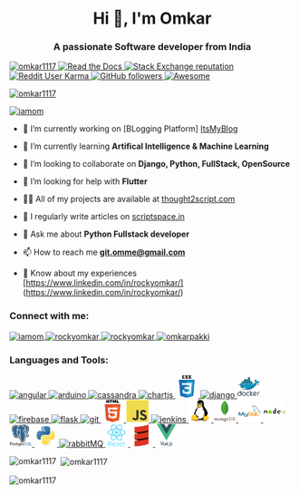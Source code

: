 <h1 align="center">Hi 👋, I'm Omkar</h1>
<h3 align="center">A passionate Software developer from India</h3>

<p align="left">
  <a href="https://github.com/MacroPower/MacroPower">
    <img 
        src="https://komarev.com/ghpvc/?username=omkar1117&label=Profile%20views&color=0e75b6&style=flat" alt="omkar1117"
    />
  </a>
  <a href="https://macropower.readthedocs.io/en/latest">
    <img alt="Read the Docs" src="https://img.shields.io/readthedocs/macropower?logo=read-the-docs">
  </a>
  <a href="https://stackoverflow.com/users/4868262">
    <img alt="Stack Exchange reputation" 
    src="https://img.shields.io/stackexchange/stackoverflow/r/4868262?color=orange&label=reputation&logo=stackoverflow">
  </a>
  <a href="https://reddit.com/u/macropower">
    <img alt="Reddit User Karma" 
        src="https://img.shields.io/reddit/user-karma/combined/macropower?label=karma&logo=reddit"
    >
  </a>
  <a href="https://github.com/MacroPower?tab=followers">
    <img alt="GitHub followers" 
        src="https://img.shields.io/github/followers/MacroPower?color=green&logo=github"
    >
  </a>
  <a href="https://github.com/abhisheknaiidu/awesome-github-profile-readme">
    <img alt="Awesome" src="https://awesome.re/mentioned-badge.svg">
  </a>
</p>

<p align="left">
    <a href="https://github.com/ryo-ma/github-profile-trophy">
        <img
            src="https://github-profile-trophy.vercel.app/?username=omkar1117"
            alt="omkar1117"
        />
    </a>
</p>

<p align="left">
    <a href="https://twitter.com/iamom" target="blank">
        <img src="https://img.shields.io/twitter/follow/iamom?logo=twitter&style=for-the-badge" alt="iamom" />
    </a>
</p>

- 🔭 I’m currently working on [BLogging Platform] <a href="itsmyblog.in">ItsMyBlog</a>

- 🌱 I’m currently learning **Artifical Intelligence & Machine Learning**

- 👯 I’m looking to collaborate on **Django, Python, FullStack, OpenSource**

- 🤝 I’m looking for help with **Flutter**

- 👨‍💻 All of my projects are available at [thought2script.com](thought2script.com)

- 📝 I regularly write articles on [scriptspace.in](scriptspace.in)

- 💬 Ask me about **Python Fullstack developer**

- 📫 How to reach me **git.omme@gmail.com**

- 📄 Know about my experiences [https://www.linkedin.com/in/rockyomkar/]
      (https://www.linkedin.com/in/rockyomkar/)

<h3 align="left">Connect with me:</h3>
<p align="left">
    <a href="https://twitter.com/iamom" target="blank">
        <img align="center" src="https://raw.githubusercontent.com/rahuldkjain/github-profile-readme-generator/master/src/images/icons/Social/twitter.svg" alt="iamom" height="30" width="40" />
    </a>
    <a href="https://linkedin.com/in/rockyomkar" target="blank">
        <img
            align="center"
            src="https://raw.githubusercontent.com/rahuldkjain/github-profile-readme-generator/master/src/images/icons/Social/linked-in-alt.svg"
            alt="rockyomkar"
            height="30"
            width="40"
        />
    </a>
    <a href="https://fb.com/rockyomkar" target="blank">
        <img
            align="center"
            src="https://raw.githubusercontent.com/rahuldkjain/github-profile-readme-generator/master/src/images/icons/Social/facebook.svg"
            alt="rockyomkar"
            height="30"
            width="40"
        />
    </a>
    <a href="https://instagram.com/omkarpakki" target="blank">
        <img align="center" src="https://raw.githubusercontent.com/rahuldkjain/github-profile-readme-generator/master/src/images/icons/Social/instagram.svg"
        alt="omkarpakki" height="30" width="40" />
    </a>
</p>

<h3 align="left">Languages and Tools:</h3>
<p align="left">
    <a href="https://angular.io" target="_blank" rel="noreferrer">
        <img
            src="https://angular.io/assets/images/logos/angular/angular.svg"
            alt="angular"
            width="40"
            height="40"
        />
    </a> 
    <a href="https://www.arduino.cc/" target="_blank" rel="noreferrer"> 
        <img
            src="https://cdn.worldvectorlogo.com/logos/arduino-1.svg"
            alt="arduino"
            width="40"
            height="40"
        />
    </a> 
    <a href="https://cassandra.apache.org/" target="_blank" rel="noreferrer">
        <img
            src="https://www.vectorlogo.zone/logos/apache_cassandra/apache_cassandra-icon.svg" alt="cassandra"
            width="40"
            height="40"
        />
    </a> 
    <a href="https://www.chartjs.org" target="_blank" rel="noreferrer">
        <img src="https://www.chartjs.org/media/logo-title.svg" alt="chartjs" width="40" height="40"/>
    </a> 
    <a href="https://www.w3schools.com/css/" target="_blank" rel="noreferrer">
        <img
            src="https://raw.githubusercontent.com/devicons/devicon/master/icons/css3/css3-original-wordmark.svg"
            alt="css3"
            width="40"
            height="40"
        />
    </a> 
    <a href="https://www.djangoproject.com/" target="_blank" rel="noreferrer">
        <img
            src="https://cdn.worldvectorlogo.com/logos/django.svg"
            alt="django"
            width="40"
            height="40"
        />
    </a> 
    <a href="https://www.docker.com/" target="_blank" rel="noreferrer">
        <img
            src="https://raw.githubusercontent.com/devicons/devicon/master/icons/docker/docker-original-wordmark.svg"
            alt="docker"
            width="40"
            height="40"
        />
    </a>
    <a href="https://firebase.google.com/" target="_blank" rel="noreferrer">
        <img
            src="https://www.vectorlogo.zone/logos/firebase/firebase-icon.svg"
            alt="firebase"
            width="40"
            height="40"
        />
    </a>
    <a href="https://flask.palletsprojects.com/" target="_blank" rel="noreferrer">
        <img 
            src="https://www.vectorlogo.zone/logos/pocoo_flask/pocoo_flask-icon.svg"
            alt="flask"
            width="40"
            height="40"
        />
    </a>
    <a href="https://git-scm.com/" target="_blank" rel="noreferrer">
        <img
            src="https://www.vectorlogo.zone/logos/git-scm/git-scm-icon.svg"
            alt="git"
            width="40"
            height="40"
        />
    </a>
    <a href="https://www.w3.org/html/" target="_blank" rel="noreferrer"> <img src="https://raw.githubusercontent.com/devicons/devicon/master/icons/html5/html5-original-wordmark.svg" alt="html5" width="40" height="40"/>
    </a>
    <a href="https://developer.mozilla.org/en-US/docs/Web/JavaScript" target="_blank" rel="noreferrer">
        <img
            src="https://raw.githubusercontent.com/devicons/devicon/master/icons/javascript/javascript-original.svg" alt="javascript" width="40" height="40"
        />
    </a>
    <a href="https://www.jenkins.io" target="_blank" rel="noreferrer">
        <img
            src="https://www.vectorlogo.zone/logos/jenkins/jenkins-icon.svg"
            alt="jenkins" width="40" height="40"
        />
    </a>
    <a href="https://www.linux.org/" target="_blank" rel="noreferrer">
        <img
        src="https://raw.githubusercontent.com/devicons/devicon/master/icons/linux/linux-original.svg" alt="linux" width="40" height="40"
    />
    </a>
    <a href="https://www.mongodb.com/" target="_blank" rel="noreferrer">
        <img src="https://raw.githubusercontent.com/devicons/devicon/master/icons/mongodb/mongodb-original-wordmark.svg" alt="mongodb" width="40" height="40"/>
    </a>
    <a href="https://www.mysql.com/" target="_blank" rel="noreferrer">
        <img src="https://raw.githubusercontent.com/devicons/devicon/master/icons/mysql/mysql-original-wordmark.svg" alt="mysql" width="40" height="40"/>
    </a>
    <a href="https://nodejs.org" target="_blank" rel="noreferrer">
        <img src="https://raw.githubusercontent.com/devicons/devicon/master/icons/nodejs/nodejs-original-wordmark.svg" alt="nodejs" width="40" height="40"
        />
    </a>
    <a href="https://www.postgresql.org" target="_blank" rel="noreferrer">
        <img src="https://raw.githubusercontent.com/devicons/devicon/master/icons/postgresql/postgresql-original-wordmark.svg" alt="postgresql" width="40" height="40"
        />
    </a>
    <a href="https://www.python.org" target="_blank" rel="noreferrer">
        <img src="https://raw.githubusercontent.com/devicons/devicon/master/icons/python/python-original.svg" alt="python" width="40" height="40"/>
    </a>
    <a href="https://www.rabbitmq.com" target="_blank" rel="noreferrer">
        <img src="https://www.vectorlogo.zone/logos/rabbitmq/rabbitmq-icon.svg" alt="rabbitMQ" width="40" height="40"/>
    </a>
    <a href="https://reactjs.org/" target="_blank" rel="noreferrer"> <img src="https://raw.githubusercontent.com/devicons/devicon/master/icons/react/react-original-wordmark.svg" alt="react" width="40" height="40"/>
    </a>
    <a href="https://www.scala-lang.org" target="_blank" rel="noreferrer"> <img src="https://raw.githubusercontent.com/devicons/devicon/master/icons/scala/scala-original.svg" alt="scala" width="40" height="40"/>
    </a>
    <a href="https://vuejs.org/" target="_blank" rel="noreferrer"> <img src="https://raw.githubusercontent.com/devicons/devicon/master/icons/vuejs/vuejs-original-wordmark.svg" alt="vuejs" width="40" height="40"/>
    </a>
</p>

<p>
    <img
        align="left"
        src="https://github-readme-stats.vercel.app/api/top-langs?username=omkar1117&show_icons=true&locale=en&layout=compact"
        alt="omkar1117"
    />
    &nbsp;
    <img
        align="center"
        src="https://github-readme-stats.vercel.app/api?username=omkar1117&show_icons=true&locale=en" alt="omkar1117"
    />
</p>

<p>
    <img 
        align="center" 
        src="https://github-readme-streak-stats.herokuapp.com/?user=omkar1117&" 
        alt="omkar1117"
    />
</p>
